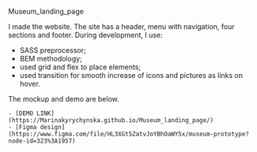 Museum_landing_page

I made the website. The site has a header, menu with navigation, four sections and footer. During development, I use:

 - SASS preprocessor;
 - BEM methodology;
 - used grid and flex to place elements;
 - used transition for smooth increase of icons and pictures as links on hover.

The mockup and demo are below.

    - [DEMO LINK] (https://Marinakyrychynska.github.io/Museum_landing_page/)
    - [Figma design] (https://www.figma.com/file/HL3XGt5ZatvJoYBhOaWY5x/museum-prototype?node-id=323%3A1957)
